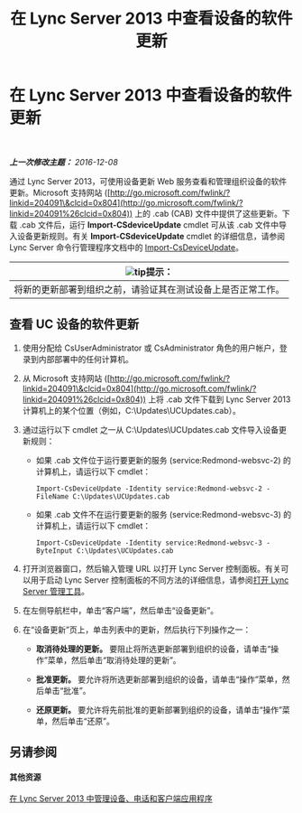 ﻿---
title: 在 Lync Server 2013 中查看设备的软件更新
TOCTitle: 在 Lync Server 2013 中查看设备的软件更新
ms:assetid: d2cca12b-ed43-4e1f-90ab-d14bca8b482c
ms:mtpsurl: https://technet.microsoft.com/zh-cn/library/Gg182592(v=OCS.15)
ms:contentKeyID: 49314331
ms.date: 12/10/2016
mtps_version: v=OCS.15
ms.translationtype: HT
---

# 在 Lync Server 2013 中查看设备的软件更新

 

_**上一次修改主题：** 2016-12-08_

通过 Lync Server 2013，可使用设备更新 Web 服务查看和管理组织设备的软件更新。Microsoft 支持网站 ([http://go.microsoft.com/fwlink/?linkid=204091\&clcid=0x804](http://go.microsoft.com/fwlink/?linkid=204091%26clcid=0x804)) 上的 .cab (CAB) 文件中提供了这些更新。下载 .cab 文件后，运行 **Import-CSdeviceUpdate** cmdlet 可从该 .cab 文件中导入设备更新规则。有关 **Import-CSdeviceUpdate** cmdlet 的详细信息，请参阅 Lync Server 命令行管理程序文档中的 [Import-CsDeviceUpdate](import-csdeviceupdate.md)。

<table>
<thead>
<tr class="header">
<th><img src="images/Gg398094.tip(OCS.15).gif" title="tip" alt="tip" />提示：</th>
</tr>
</thead>
<tbody>
<tr class="odd">
<td>将新的更新部署到组织之前，请验证其在测试设备上是否正常工作。</td>
</tr>
</tbody>
</table>


## 查看 UC 设备的软件更新

1.  使用分配给 CsUserAdministrator 或 CsAdministrator 角色的用户帐户，登录到内部部署中的任何计算机。

2.  从 Microsoft 支持网站 ([http://go.microsoft.com/fwlink/?linkid=204091\&clcid=0x804](http://go.microsoft.com/fwlink/?linkid=204091%26clcid=0x804)) 上将 .cab 文件下载到 Lync Server 2013 计算机上的某个位置（例如，C:\\Updates\\UCUpdates.cab）。

3.  通过运行以下 cmdlet 之一从 C:\\Updates\\UCUpdates.cab 文件导入设备更新规则：
    
      - 如果 .cab 文件位于运行要更新的服务 (service:Redmond-websvc-2) 的计算机上，请运行以下 cmdlet：
        
            Import-CsDeviceUpdate -Identity service:Redmond-websvc-2 -FileName C:\Updates\UCUpdates.cab
    
      - 如果 .cab 文件不在运行要更新的服务 (service:Redmond-websvc-3) 的计算机上，请运行以下 cmdlet：
        
            Import-CsDeviceUpdate -Identity service:Redmond-websvc-3 -ByteInput C:\Updates\UCUpdates.cab

4.  打开浏览器窗口，然后输入管理 URL 以打开 Lync Server 控制面板。有关可以用于启动 Lync Server 控制面板的不同方法的详细信息，请参阅[打开 Lync Server 管理工具](lync-server-2013-open-lync-server-administrative-tools.md)。

5.  在左侧导航栏中，单击“客户端”，然后单击“设备更新”。

6.  在“设备更新”页上，单击列表中的更新，然后执行下列操作之一：
    
      - **取消待处理的更新。** 要阻止将所选更新部署到组织的设备，请单击“操作”菜单，然后单击“取消待处理的更新”。
    
      - **批准更新。** 要允许将所选更新部署到组织的设备，请单击“操作”菜单，然后单击“批准”。
    
      - **还原更新。** 要允许将先前批准的更新部署到组织的设备，请单击“操作”菜单，然后单击“还原”。

## 另请参阅

#### 其他资源

[在 Lync Server 2013 中管理设备、电话和客户端应用程序](lync-server-2013-managing-devices-phones-and-client-applications.md)

